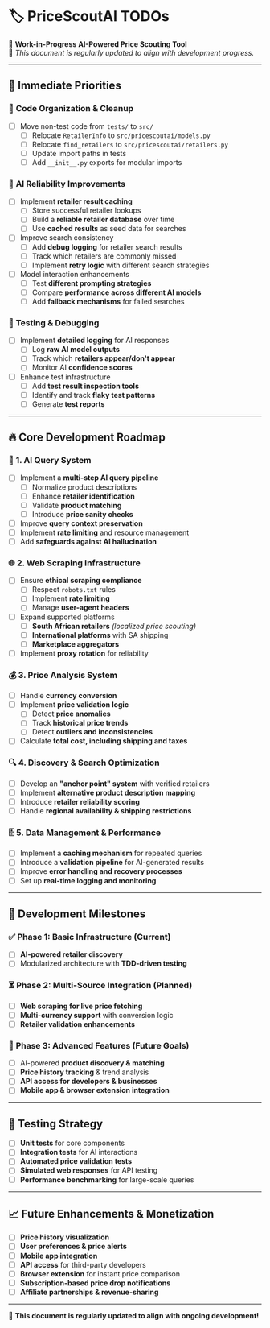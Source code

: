 # 🏷️ PriceScoutAI TODOs

🚀 **Work-in-Progress AI-Powered Price Scouting Tool**  
📌 *This document is regularly updated to align with development progress.*  

---

## 🚀 Immediate Priorities

### 🔹 **Code Organization & Cleanup**
- [ ] Move non-test code from `tests/` to `src/`
  - [ ] Relocate `RetailerInfo` to `src/pricescoutai/models.py`
  - [ ] Relocate `find_retailers` to `src/pricescoutai/retailers.py`
  - [ ] Update import paths in tests
  - [ ] Add `__init__.py` exports for modular imports

### 🔹 **AI Reliability Improvements**
- [ ] Implement **retailer result caching**
  - [ ] Store successful retailer lookups
  - [ ] Build a **reliable retailer database** over time
  - [ ] Use **cached results** as seed data for searches
- [ ] Improve search consistency  
  - [ ] Add **debug logging** for retailer search results
  - [ ] Track which retailers are commonly missed
  - [ ] Implement **retry logic** with different search strategies
- [ ] Model interaction enhancements  
  - [ ] Test **different prompting strategies**
  - [ ] Compare **performance across different AI models**
  - [ ] Add **fallback mechanisms** for failed searches

### 🔹 **Testing & Debugging**
- [ ] Implement **detailed logging** for AI responses
  - [ ] Log **raw AI model outputs**
  - [ ] Track which **retailers appear/don't appear**
  - [ ] Monitor AI **confidence scores**
- [ ] Enhance test infrastructure  
  - [ ] Add **test result inspection tools**
  - [ ] Identify and track **flaky test patterns**
  - [ ] Generate **test reports**

---

## 🔥 Core Development Roadmap

### 🧠 **1. AI Query System**
- [ ] Implement a **multi-step AI query pipeline**
  - [ ] Normalize product descriptions
  - [ ] Enhance **retailer identification**
  - [ ] Validate **product matching**
  - [ ] Introduce **price sanity checks**
- [ ] Improve **query context preservation**
- [ ] Implement **rate limiting** and resource management
- [ ] Add **safeguards against AI hallucination**

### 🌐 **2. Web Scraping Infrastructure**
- [ ] Ensure **ethical scraping compliance**
  - [ ] Respect `robots.txt` rules
  - [ ] Implement **rate limiting**
  - [ ] Manage **user-agent headers**
- [ ] Expand supported platforms  
  - [ ] **South African retailers** *(localized price scouting)*
  - [ ] **International platforms** with SA shipping
  - [ ] **Marketplace aggregators**
- [ ] Implement **proxy rotation** for reliability

### 💰 **3. Price Analysis System**
- [ ] Handle **currency conversion**
- [ ] Implement **price validation logic**
  - [ ] Detect **price anomalies**
  - [ ] Track **historical price trends**
  - [ ] Detect **outliers and inconsistencies**
- [ ] Calculate **total cost, including shipping and taxes**

### 🔍 **4. Discovery & Search Optimization**
- [ ] Develop an **"anchor point" system** with verified retailers
- [ ] Implement **alternative product description mapping**
- [ ] Introduce **retailer reliability scoring**
- [ ] Handle **regional availability & shipping restrictions**

### 🗄️ **5. Data Management & Performance**
- [ ] Implement a **caching mechanism** for repeated queries
- [ ] Introduce a **validation pipeline** for AI-generated results
- [ ] Improve **error handling and recovery processes**
- [ ] Set up **real-time logging and monitoring**

---

## 🎯 Development Milestones

### ✅ **Phase 1: Basic Infrastructure (Current)**
- [ ] **AI-powered retailer discovery**
- [ ] Modularized architecture with **TDD-driven testing**

### ⏳ **Phase 2: Multi-Source Integration (Planned)**
- [ ] **Web scraping for live price fetching**
- [ ] **Multi-currency support** with conversion logic
- [ ] **Retailer validation enhancements**

### 🚀 **Phase 3: Advanced Features (Future Goals)**
- [ ] AI-powered **product discovery & matching**
- [ ] **Price history tracking** & trend analysis
- [ ] **API access for developers & businesses**
- [ ] **Mobile app & browser extension integration**

---

## 📌 Testing Strategy
- [ ] **Unit tests** for core components
- [ ] **Integration tests** for AI interactions
- [ ] **Automated price validation tests**
- [ ] **Simulated web responses** for API testing
- [ ] **Performance benchmarking** for large-scale queries

---

## 📈 Future Enhancements & Monetization
- [ ] **Price history visualization**
- [ ] **User preferences & price alerts**
- [ ] **Mobile app integration**
- [ ] **API access** for third-party developers
- [ ] **Browser extension** for instant price comparison
- [ ] **Subscription-based price drop notifications**
- [ ] **Affiliate partnerships & revenue-sharing**

---

🚀 **This document is regularly updated to align with ongoing development!**
